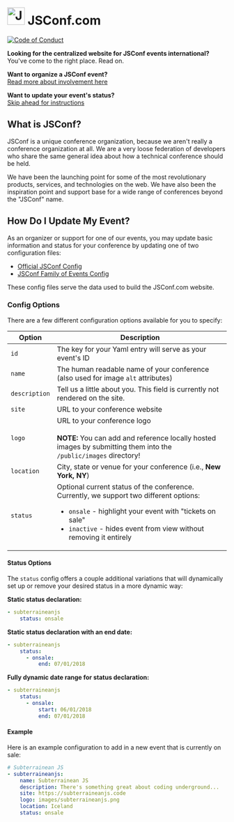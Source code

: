 # <img src="http://2015.jsconf.us/img/js-sized.png" width="40" alt="JSConf"> JSConf.com
[![Code of Conduct](https://img.shields.io/badge/%E2%9D%A4-code%20of%20conduct-blue.svg?style=flat)](CODE_OF_CONDUCT.md)

**Looking for the centralized website for JSConf events international?**<br>
You've come to the right place. Read on.

**Want to organize a JSConf event?**<br>
[Read more about involvement here](http://jsconf.com/i-want-to-run-a-jsconf.html)

**Want to update your event's status?**<br>
[Skip ahead for instructions](#how-do-i-update-my-event)

## What is JSConf?

JSConf is a unique conference organization, because we aren't really a conference organization at all. We are a very loose federation of developers who share the same general idea about how a technical conference should be held.

We have been the launching point for some of the most revolutionary products, services, and technologies on the web. We have also been the inspiration point and support base for a wide range of conferences beyond the "JSConf" name.

## How Do I Update My Event?

As an organizer or support for one of our events, you may update basic information and status for your conference by updating one of two configuration files:

-  [Official JSConf Config](conferences/jsconf.yaml)
-  [JSConf Family of Events Config](conferences/family.yaml)

These config files serve the data used to build the JSConf.com website.

### Config Options

There are a few different configuration options available for you to specify:

| Option | Description |
| --- | --- |
| `id` | The key for your Yaml entry will serve as your event's ID |
| `name` | The human readable name of your conference (also used for image `alt` attributes) |
| `description` | Tell us a little about you. This field is currently not rendered on the site. |
| `site` | URL to your conference website |
| `logo` | URL to your conference logo<br><br>**NOTE:** You can add and reference locally hosted images by submitting them into the `/public/images` directory! |
| `location` | City, state or venue for your conference (i.e., **New York, NY**) |
| `status` | Optional current status of the conference. Currently, we support two different options: <ul><li>`onsale` - highlight your event with "tickets on sale"</li><li>`inactive` - hides event from view without removing it entirely</li></ul> |

#### Status Options

The `status` config offers a couple additional variations that will dynamically
set up or remove your desired status in a more dynamic way:

**Static status declaration:**<br>
```yaml
- subterraineanjs
    status: onsale
```

**Static status declaration with an end date:**<br>
```yaml
- subterraineanjs
    status:
      - onsale:
          end: 07/01/2018
```

**Fully dynamic date range for status declaration:**<br>
```yaml
- subterraineanjs
    status:
      - onsale:
          start: 06/01/2018
          end: 07/01/2018
```

#### Example

Here is an example configuration to add in a new event that is currently on sale:

```yaml
# Subterrainean JS
- subterraineanjs:
    name: Subterrainean JS
    description: There's something great about coding underground...
    site: https://subterraineanjs.code
    logo: images/subterraineanjs.png
    location: Iceland
    status: onsale
```
